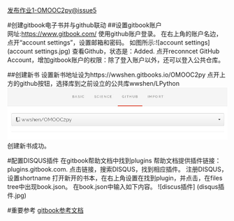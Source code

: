 [发布作业1-OMOOC2py@issue5](https://github.com/OpenMindClub/OMOOC2py/issues/5)

#创建gitbook电子书并与github联动
##设置gitbook账户    
    网址:https://www.gitbook.com/
    使用github账户登录。
    在右上角的账户名边，点开“account settings”，设置邮箱和密码。
    如图所示:![account settings](account settings.jpg)
    查看Github，状态是：Added. 
    点开reconncet GitHub Account，增加gitbook账户的权限：除了登入账户以外，还可以登入公共仓库。

##创建新书
    设置新书地址设为https://wwshen.gitbooks.io/OMOOC2py
    点开上方的github按钮，选择库到之前设立的公共库wwshen/LPython
    ![github press](github.jpg)
    创建新书成功。



#配置DISQUS插件
    在gitbook帮助文档中找到plugins
    帮助文档提供插件链接：plugins.gitbook.com.
    点击链接，搜索DISQUS，找到相应插件。
    注册DISQUS，设置shortname
    打开新开的书本，在右上角设置在找到plugin，并点击，在files tree中出现book.json。
    在book.json中输入如下内容。
    ![discus插件] (disqus插件.jpg)

#重要参考
[gitbook参考文档](https://help.gitbook.com/)